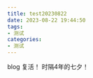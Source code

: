 ```yaml
---
title: test20230822
date: 2023-08-22 19:44:50
tags:
- 测试
categories:
- 测试
---
```


blog 复活！
时隔4年的七夕！